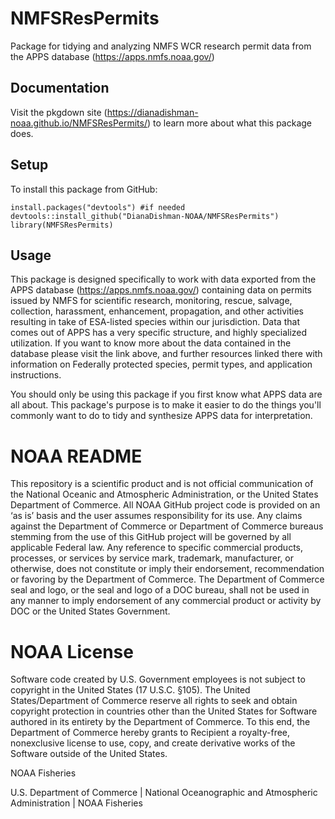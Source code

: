 # NMFSResPermits
Package for tidying and analyzing NMFS WCR research permit data from the APPS database (https://apps.nmfs.noaa.gov/)

## Documentation

Visit the pkgdown site (https://dianadishman-noaa.github.io/NMFSResPermits/) to learn more about what this package does.

## Setup
To install this package from GitHub:

```
install.packages("devtools") #if needed
devtools::install_github("DianaDishman-NOAA/NMFSResPermits")
library(NMFSResPermits)
```

## Usage

This package is designed specifically to work with data exported from the APPS database (https://apps.nmfs.noaa.gov/) containing data on permits issued by NMFS for scientific research, monitoring, rescue, salvage, collection, harassment, enhancement, propagation, and other activities resulting in take of ESA-listed species within our jurisdiction. Data that comes out of APPS has a very specific structure, and highly specialized utilization. If you want to know more about the data contained in the database please visit the link above, and further resources linked there with information on Federally protected species, permit types, and application instructions. 

You should only be using this package if you first know what APPS data are all about. This package's purpose is to make it easier to do the things you'll commonly want to do to tidy and synthesize APPS data for interpretation.


# NOAA README
This repository is a scientific product and is not official communication of the National Oceanic and Atmospheric Administration, or the United States Department of Commerce. All NOAA GitHub project code is provided on an ‘as is’ basis and the user assumes responsibility for its use. Any claims against the Department of Commerce or Department of Commerce bureaus stemming from the use of this GitHub project will be governed by all applicable Federal law. Any reference to specific commercial products, processes, or services by service mark, trademark, manufacturer, or otherwise, does not constitute or imply their endorsement, recommendation or favoring by the Department of Commerce. The Department of Commerce seal and logo, or the seal and logo of a DOC bureau, shall not be used in any manner to imply endorsement of any commercial product or activity by DOC or the United States Government.

# NOAA License
Software code created by U.S. Government employees is not subject to copyright in the United States (17 U.S.C. §105). The United States/Department of Commerce reserve all rights to seek and obtain copyright protection in countries other than the United States for Software authored in its entirety by the Department of Commerce. To this end, the Department of Commerce hereby grants to Recipient a royalty-free, nonexclusive license to use, copy, and create derivative works of the Software outside of the United States.

NOAA Fisheries

U.S. Department of Commerce | National Oceanographic and Atmospheric Administration | NOAA Fisheries
